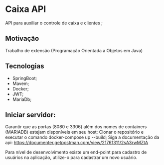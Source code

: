 # Caixa API

API para auxiliar o controle de caixa e clientes ;

## Motivação

Trabalho de extensão (Programação Orientada a Objetos em Java)

## Tecnologias

- SpringBoot;
- Mavem;
- Docker;
- JWT;
- MariaDb;


## Iniciar servidor:

Garantir que as portas (8080 e 3306) além dos nomes de containers (MARIADB) estejam disponíveis em seu host;
Clonar o repositório e executar o comando docker-compose up --build;
Siga a documentação da api: https://documenter.getpostman.com/view/21761311/2sA3rwMZtA

Para nível de desenvolvimento existe um end-point para cadastro de usuários na aplicação, utilize-o para cadastrar um novo usuário.
